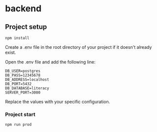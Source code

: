 # backend

## Project setup
```
npm install
```
Create a .env file in the root directory of your project if it doesn't already exist.

Open the .env file and add the following line:
```
DB_USER=postgres
DB_PASS=12345678
DB_ADDRESS=localhost
DB_PORT=5432
DB_DATABASE=literacy
SERVER_PORT=3000
```
Replace the values with your specific configuration.


### Project start
```
npm run prod
```
